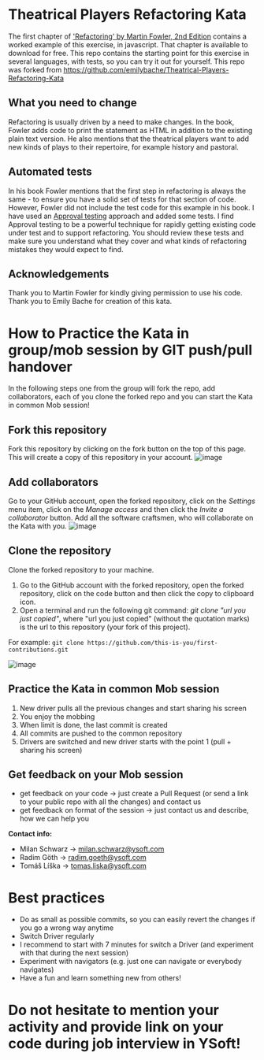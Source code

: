 Theatrical Players Refactoring Kata
====================================

The first chapter of ['Refactoring' by Martin Fowler, 2nd Edition](https://www.thoughtworks.com/books/refactoring2) contains a worked example of this exercise, in javascript. That chapter is available to download for free. This repo contains the starting point for this exercise in several languages, with tests, so you can try it out for yourself.
This repo was forked from https://github.com/emilybache/Theatrical-Players-Refactoring-Kata

What you need to change
-----------------------
Refactoring is usually driven by a need to make changes. In the book, Fowler adds code to print the statement as HTML in addition to the existing plain text version. He also mentions that the theatrical players want to add new kinds of plays to their repertoire, for example history and pastoral.

Automated tests
---------------
In his book Fowler mentions that the first step in refactoring is always the same - to ensure you have a solid set of tests for that section of code. However, Fowler did not include the test code for this example in his book. I have used an [Approval testing](https://medium.com/97-things/approval-testing-33946cde4aa8) approach and added some tests. I find Approval testing to be a powerful technique for rapidly getting existing code under test and to support refactoring. You should review these tests and make sure you understand what they cover and what kinds of refactoring mistakes they would expect to find.

Acknowledgements
----------------
Thank you to Martin Fowler for kindly giving permission to use his code.
Thank you to Emily Bache for creation of this kata.

How to Practice the Kata in group/mob session by GIT push/pull handover
====================================

In the following steps one from the group will fork the repo, add collaborators, each of you clone the forked repo and you can start the Kata in common Mob session!

Fork this repository
----------------
Fork this repository by clicking on the fork button on the top of this page. This will create a copy of this repository in your account.
![image](https://user-images.githubusercontent.com/695210/116807686-c82d6780-ab34-11eb-8221-87b4f4e7adfe.png)

Add collaborators
----------------
Go to your GitHub account, open the forked repository, click on the _Settings_ menu item, click on the _Manage access_ and then click the _Invite a collaborator_ button. Add all the software craftsmen, who will collaborate on the Kata with you.
![image](https://user-images.githubusercontent.com/695210/116807745-1c384c00-ab35-11eb-923d-b11475181c06.png)

Clone the repository
----------------
Clone the forked repository to your machine.
1. Go to the GitHub account with the forked repository, open the forked repository, click on the code button and then click the copy to clipboard icon.
2. Open a terminal and run the following git command: _git clone "url you just copied"_, where "url you just copied" (without the quotation marks) is the url to this repository (your fork of this project).

For example:
`git clone https://github.com/this-is-you/first-contributions.git`

![image](https://user-images.githubusercontent.com/695210/116808298-5525f000-ab38-11eb-808c-f0070253e89d.png)


Practice the Kata in common Mob session
----------------
1. New driver pulls all the previous changes and start sharing his screen
2. You enjoy the mobbing
3. When limit is done, the last commit is created
4. All commits are pushed to the common repository
5. Drivers are switched and new driver starts with the point 1 (pull + sharing his screen)

Get feedback on your Mob session
----------------
* get feedback on your code -> just create a Pull Request (or send a link to your public repo with all the changes) and contact us
* get feedback on format of the session -> just contact us and describe, how we can help you

**Contact info:**
* Milan Schwarz -> milan.schwarz@ysoft.com
* Radim Göth -> radim.goeth@ysoft.com
* Tomáš Líška -> tomas.liska@ysoft.com

Best practices
====================================
* Do as small as possible commits, so you can easily revert the changes if you go a wrong way anytime
* Switch Driver regularly
* I recommend to start with 7 minutes for switch a Driver (and experiment with that during the next session)
* Experiment with navigators (e.g. just one can navigate or everybody navigates)
* Have a fun and learn something new from others!

Do not hesitate to mention your activity and provide link on your code during job interview in YSoft!
====================================
